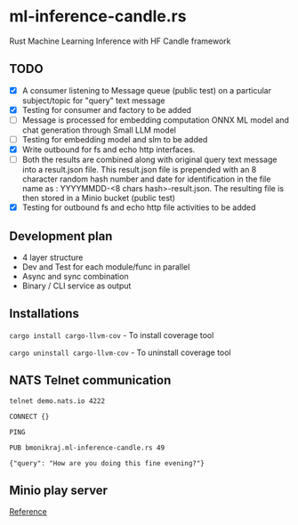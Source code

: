 # ml-inference-candle.rs
Rust Machine Learning Inference with HF Candle framework

## TODO

- [x] A consumer listening to Message queue (public test) on a particular subject/topic for "query" text message
- [x] Testing for consumer and factory to be added
- [ ] Message is processed for embedding computation ONNX ML model and chat generation through Small LLM model
- [ ] Testing for embedding model and slm to be added
- [x] Write outbound for fs and echo http interfaces.
- [ ] Both the results are combined along with original query text message into a result.json file. This result.json file is prepended with an 8 character random hash number and date for identification in the file name as : YYYYMMDD-<8 chars hash>-result.json. The resulting file is then stored in a Minio bucket (public test)
- [x] Testing for outbound fs and echo http file activities to be added

## Development plan

- 4 layer structure
- Dev and Test for each module/func in parallel
- Async and sync combination
- Binary / CLI service as output

## Installations

`cargo install cargo-llvm-cov` - To install coverage tool

`cargo uninstall cargo-llvm-cov` - To uninstall coverage tool

## NATS Telnet communication

`telnet demo.nats.io 4222`

`CONNECT {}`

`PING`

`PUB bmonikraj.ml-inference-candle.rs 49`

`{"query": "How are you doing this fine evening?"}`

## Minio play server

[Reference](https://min.io/docs/minio/linux/administration/minio-console.html#:~:text=Try%20out%20the%20Console%20using%20MinIO%E2%80%99s%20Play%20testing%20environment)